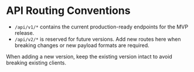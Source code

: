 # API Routing Conventions

- `/api/v1/*` contains the current production-ready endpoints for the MVP release.
- `/api/v2/*` is reserved for future versions. Add new routes here when breaking changes or new payload formats are required.

When adding a new version, keep the existing version intact to avoid breaking existing clients.
